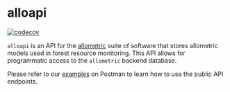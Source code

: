 # alloapi

[![codecov](https://codecov.io/gh/allometric/alloapi/graph/badge.svg?token=DZ4QMH3SJN)](https://codecov.io/gh/allometric/alloapi)

`alloapi` is an API for the [allometric](https://github.com/allometric) suite
of software that stores allometric models used in forest resource monitoring.
This API allows for programmatic access to the `allometric` backend database.

Please refer to our [examples](https://www.postman.com/allometric/alloapi-examples/overview)
on Postman to learn how to use the public API endpoints.